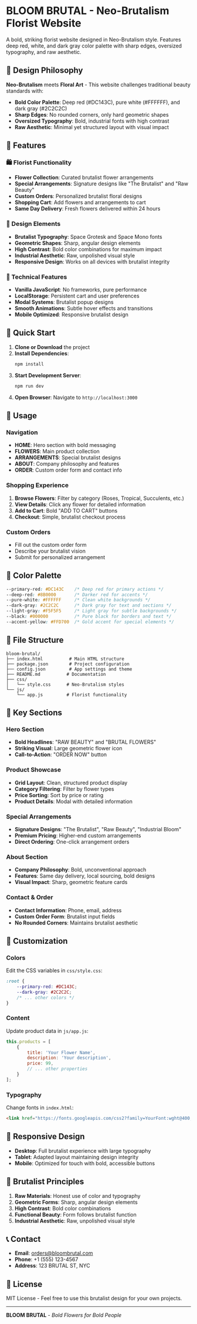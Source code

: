 # BLOOM BRUTAL - Neo-Brutalism Florist Website

A bold, striking florist website designed in Neo-Brutalism style. Features deep red, white, and dark gray color palette with sharp edges, oversized typography, and raw aesthetic.

## 🎨 Design Philosophy

**Neo-Brutalism** meets **Floral Art** - This website challenges traditional beauty standards with:
- **Bold Color Palette**: Deep red (#DC143C), pure white (#FFFFFF), and dark gray (#2C2C2C)
- **Sharp Edges**: No rounded corners, only hard geometric shapes
- **Oversized Typography**: Bold, industrial fonts with high contrast
- **Raw Aesthetic**: Minimal yet structured layout with visual impact

## 🌸 Features

### 🛍️ Florist Functionality
- **Flower Collection**: Curated brutalist flower arrangements
- **Special Arrangements**: Signature designs like "The Brutalist" and "Raw Beauty"
- **Custom Orders**: Personalized brutalist floral designs
- **Shopping Cart**: Add flowers and arrangements to cart
- **Same Day Delivery**: Fresh flowers delivered within 24 hours

### 🎨 Design Elements
- **Brutalist Typography**: Space Grotesk and Space Mono fonts
- **Geometric Shapes**: Sharp, angular design elements
- **High Contrast**: Bold color combinations for maximum impact
- **Industrial Aesthetic**: Raw, unpolished visual style
- **Responsive Design**: Works on all devices with brutalist integrity

### 🔧 Technical Features
- **Vanilla JavaScript**: No frameworks, pure performance
- **LocalStorage**: Persistent cart and user preferences
- **Modal Systems**: Brutalist popup designs
- **Smooth Animations**: Subtle hover effects and transitions
- **Mobile Optimized**: Responsive brutalist design

## 🚀 Quick Start

1. **Clone or Download** the project
2. **Install Dependencies**:
   ```bash
   npm install
   ```
3. **Start Development Server**:
   ```bash
   npm run dev
   ```
4. **Open Browser**: Navigate to `http://localhost:3000`

## 📱 Usage

### Navigation
- **HOME**: Hero section with bold messaging
- **FLOWERS**: Main product collection
- **ARRANGEMENTS**: Special brutalist designs
- **ABOUT**: Company philosophy and features
- **ORDER**: Custom order form and contact info

### Shopping Experience
1. **Browse Flowers**: Filter by category (Roses, Tropical, Succulents, etc.)
2. **View Details**: Click any flower for detailed information
3. **Add to Cart**: Bold "ADD TO CART" buttons
4. **Checkout**: Simple, brutalist checkout process

### Custom Orders
- Fill out the custom order form
- Describe your brutalist vision
- Submit for personalized arrangement

## 🎨 Color Palette

```css
--primary-red: #DC143C    /* Deep red for primary actions */
--deep-red: #8B0000       /* Darker red for accents */
--pure-white: #FFFFFF     /* Clean white backgrounds */
--dark-gray: #2C2C2C      /* Dark gray for text and sections */
--light-gray: #F5F5F5     /* Light gray for subtle backgrounds */
--black: #000000          /* Pure black for borders and text */
--accent-yellow: #FFD700  /* Gold accent for special elements */
```

## 📁 File Structure

```
bloom-brutal/
├── index.html          # Main HTML structure
├── package.json        # Project configuration
├── config.json         # App settings and theme
├── README.md          # Documentation
├── css/
│   └── style.css      # Neo-Brutalism styles
└── js/
    └── app.js         # Florist functionality
```

## 🎯 Key Sections

### Hero Section
- **Bold Headlines**: "RAW BEAUTY" and "BRUTAL FLOWERS"
- **Striking Visual**: Large geometric flower icon
- **Call-to-Action**: "ORDER NOW" button

### Product Showcase
- **Grid Layout**: Clean, structured product display
- **Category Filtering**: Filter by flower types
- **Price Sorting**: Sort by price or rating
- **Product Details**: Modal with detailed information

### Special Arrangements
- **Signature Designs**: "The Brutalist", "Raw Beauty", "Industrial Bloom"
- **Premium Pricing**: Higher-end custom arrangements
- **Direct Ordering**: One-click arrangement orders

### About Section
- **Company Philosophy**: Bold, unconventional approach
- **Features**: Same day delivery, local sourcing, bold designs
- **Visual Impact**: Sharp, geometric feature cards

### Contact & Order
- **Contact Information**: Phone, email, address
- **Custom Order Form**: Brutalist input fields
- **No Rounded Corners**: Maintains brutalist aesthetic

## 🔧 Customization

### Colors
Edit the CSS variables in `css/style.css`:
```css
:root {
    --primary-red: #DC143C;
    --dark-gray: #2C2C2C;
    /* ... other colors */
}
```

### Content
Update product data in `js/app.js`:
```javascript
this.products = [
    {
        title: 'Your Flower Name',
        description: 'Your description',
        price: 99,
        // ... other properties
    }
];
```

### Typography
Change fonts in `index.html`:
```html
<link href="https://fonts.googleapis.com/css2?family=YourFont:wght@400;700&display=swap" rel="stylesheet">
```

## 📱 Responsive Design

- **Desktop**: Full brutalist experience with large typography
- **Tablet**: Adapted layout maintaining design integrity
- **Mobile**: Optimized for touch with bold, accessible buttons

## 🌟 Brutalist Principles

1. **Raw Materials**: Honest use of color and typography
2. **Geometric Forms**: Sharp, angular design elements
3. **High Contrast**: Bold color combinations
4. **Functional Beauty**: Form follows brutalist function
5. **Industrial Aesthetic**: Raw, unpolished visual style

## 📞 Contact

- **Email**: orders@bloombrutal.com
- **Phone**: +1 (555) 123-4567
- **Address**: 123 BRUTAL ST, NYC

## 📄 License

MIT License - Feel free to use this brutalist design for your own projects.

---

**BLOOM BRUTAL** - *Bold Flowers for Bold People*